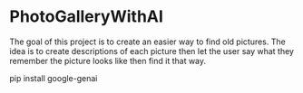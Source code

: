 # PhotoGalleryWithAI
The goal of this project is to create an easier way to find old pictures. The idea is to create descriptions of each picture then let the user say what they remember the picture looks like then find it that way.



pip install google-genai
